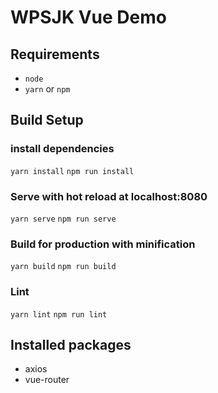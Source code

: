 # WPSJK Vue Demo

## Requirements
* `node`
* `yarn` or `npm`

## Build Setup
### install dependencies
`yarn install`
`npm run install`

### Serve with hot reload at localhost:8080
`yarn serve`
`npm run serve`

### Build for production with minification
`yarn build` 
`npm run build`

### Lint
`yarn lint`
`npm run lint`

## Installed packages
* axios
* vue-router
